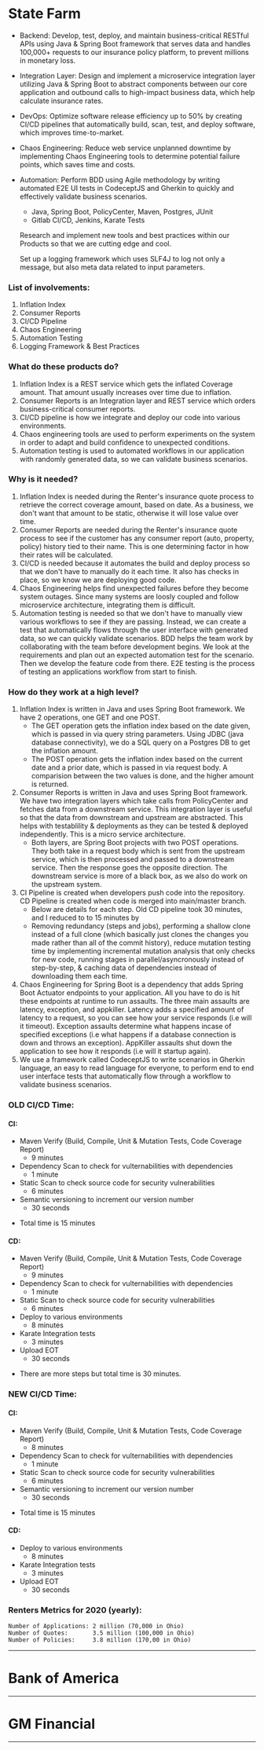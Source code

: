 # State Farm

* Backend: Develop, test, deploy, and maintain business-critical RESTful APIs using Java & Spring Boot framework that serves data and handles 100,000+ requests to our insurance policy platform, to prevent millions in monetary loss.

* Integration Layer: Design and implement a microservice integration layer utilizing Java & Spring Boot to abstract components between our core application and outbound calls to high-impact business data, which help calculate insurance rates.

* DevOps: Optimize software release efficiency up to 50% by creating CI/CD pipelines that automatically build, scan, test, and deploy software, which improves time-to-market.

* Chaos Engineering: Reduce web service unplanned downtime by implementing Chaos Engineering tools to determine potential failure points, which saves time and costs.

* Automation: Perform BDD using Agile methodology by writing automated E2E UI tests in CodeceptJS and Gherkin to quickly and effectively validate business scenarios.

    * Java, Spring Boot, PolicyCenter, Maven, Postgres, JUnit
    * Gitlab CI/CD, Jenkins, Karate Tests

    Research and implement new tools and best practices within our Products so that we are cutting edge and cool.

    Set up a logging framework which uses SLF4J to log not only a message, but also meta data related to input parameters.


### List of involvements:
1. Inflation Index
2. Consumer Reports
3. CI/CD Pipeline
4. Chaos Engineering
5. Automation Testing
6. Logging Framework & Best Practices

### What do these products do?
1. Inflation Index is a REST service which gets the inflated Coverage amount. That amount usually increases over time due to inflation.
2. Consumer Reports is an Integration layer and REST service which orders business-critical consumer reports.
3. CI/CD pipeline is how we integrate and deploy our code into various environments.
4. Chaos engineering tools are used to perform experiments on the system in order to adapt and build confidence to unexpected conditions.
5. Automation testing is used to automated workflows in our application with randomly generated data, so we can validate business scenarios.

### Why is it needed?
1. Inflation Index is needed during the Renter's insurance quote process to retrieve the correct coverage amount, based on date. As a business, we don't want that amount to be static, otherwise it will lose value over time.
2. Consumer Reports are needed during the Renter's insurance quote process to see if the customer has any consumer report (auto, property, policy) history tied to their name. This is one determining factor in how their rates will be calculated.
3. CI/CD is needed because it automates the build and deploy process so that we don't have to manually do it each time. It also has checks in place, so we know we are deploying good code.
4. Chaos Engineering helps find unexpected failures before they become system outages. Since many systems are loosly coupled and follow microservice architecture, integrating them is difficult.
5. Automation testing is needed so that we don't have to manually view various workflows to see if they are passing. Instead, we can create a test that automatically flows through the user interface with generated data, so we can quickly validate scenarios. BDD helps the team work by collaborating with the team before development begins. We look at the requirements and plan out an expected automation test for the scenario. Then we develop the feature code from there. E2E testing is the process of testing an applications workflow from start to finish.

### How do they work at a high level?
1. Inflation Index is written in Java and uses Spring Boot framework. We have 2 operations, one GET and one POST. 
    - The GET operation gets the inflation index based on the date given, which is passed in via query string parameters. Using JDBC (java database connectivity), we do a SQL query on a Postgres DB to get the inflation amount. 
    - The POST operation gets the inflation index based on the current date and a prior date, which is passed in via request body. A comparision between the two values is done, and the higher amount is returned.
2. Consumer Reports is written in Java and uses Spring Boot framework. We have two integration layers which take calls from PolicyCenter and fetches data from a downstream service. This integration layer is useful so that the data from downstream and upstream are abstracted. This helps with testablility & deployments as they can be tested & deployed independently. This is a micro service architecture.
    - Both layers, are Spring Boot projects with two POST operations. They both take in a request body which is sent from the upstream service, which is then processed and passed to a downstream service. Then the response goes the opposite direction. The downstream service is more of a black box, as we also do work on the upstream system.
3. CI Pipeline is created when developers push code into the repository. CD Pipeline is created when code is merged into main/master branch.
    - Below are details for each step. Old CD pipeline took 30 minutes, and I reduced to to 15 minutes by
    - Removing redundancy (steps and jobs), performing a shallow clone instead of a full clone (which basically just clones the changes you made rather than all of the commit history), reduce mutation testing time by implementing incremental mutation analysis that only checks for new code, running stages in parallel/asyncronously instead of step-by-step, & caching data of dependencies instead of downloading them each time.
4. Chaos Engineering for Spring Boot is a dependency that adds Spring Boot Actuator endpoints to your application. All you have to do is hit these endpoints at runtime to run assaults. The three main assaults are latency, exception, and appkiller. Latency adds a specified amount of latency to a request, so you can see how your service responds (i.e will it timeout). Exception assaults determine what happens incase of specified exceptions (i.e what happens if a database connection is down and throws an exception). AppKiller assaults shut down the application to see how it responds (i.e will it startup again).
5. We use a framework called CodeceptJS to write scenarios in Gherkin language, an easy to read language for everyone, to perform end to end user interface tests that automatically flow through a workflow to validate business scenarios.

### OLD CI/CD Time:
#### CI:
- Maven Verify (Build, Compile, Unit & Mutation Tests, Code Coverage Report) 
    - 9 minutes
- Dependency Scan to check for vulternabilities with dependencies
    - 1 minute
- Static Scan to check source code for security vulnerabilities
    - 6 minutes
- Semantic versioning to increment our version number
    - 30 seconds
* Total time is 15 minutes
#### CD:
- Maven Verify (Build, Compile, Unit & Mutation Tests, Code Coverage Report) 
    - 9 minutes
- Dependency Scan to check for vulternabilities with dependencies
    - 1 minute
- Static Scan to check source code for security vulnerabilities
    - 6 minutes
- Deploy to various environments
    - 8 minutes
- Karate Integration tests
    - 3 minutes
- Upload EOT
    - 30 seconds
* There are more steps but total time is 30 minutes.

### NEW CI/CD Time:
#### CI:
- Maven Verify (Build, Compile, Unit & Mutation Tests, Code Coverage Report) 
    - 8 minutes
- Dependency Scan to check for vulternabilities with dependencies
    - 1 minute
- Static Scan to check source code for security vulnerabilities
    - 6 minutes
- Semantic versioning to increment our version number
    - 30 seconds
* Total time is 15 minutes
#### CD:
- Deploy to various environments
    - 8 minutes
- Karate Integration tests
    - 3 minutes
- Upload EOT
    - 30 seconds


### Renters Metrics for 2020 (yearly):
    Number of Applications: 2 million (70,000 in Ohio)
    Number of Quotes:       3.5 million (100,000 in Ohio)
    Number of Policies:     3.8 million (170,00 in Ohio)


---

# Bank of America


---

# GM Financial

---


